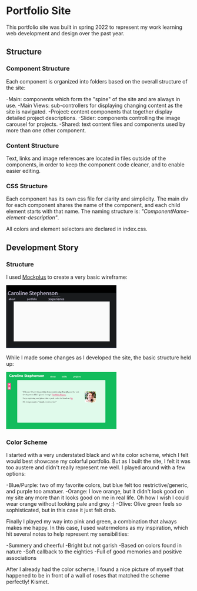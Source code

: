 # Portfolio Site

This portfolio site was built in spring 2022 to represent my work learning web development and design over the past year.

## Structure

### Component Structure

Each component is organized into folders based on the overall structure of the site:

-Main: components which form the "spine" of the site and are always in use.
-Main Views: sub-controllers for displaying changing content as the site is navigated.
-Project: content components that together display detailed project descriptions.
-Slider: components controlling the image carousel for projects.
-Shared: text content files and components used by more than one other component.

### Content Structure

Text, links and image references are located in files outside of the components, in order to keep the component code cleaner, and to enable easier editing.

### CSS Structure

Each component has its own css file for clarity and simplicity. The main div for each component shares the name of the component, and each child element starts with that name. The naming structure is: *"ComponentName-element-description"*.

All colors and element selectors are declared in index.css.

## Development Story

### Structure

I used [Mockplus](https://www.mockplus.com/) to create a very basic wireframe:

<img src="./src/assets/images/screenshots/portfolio_mock.svg" width="300" 
  alt="mock of portfolio site">

While I made some changes as I developed the site, the basic structure held up:

<img src="./src/assets/images/screenshots/portfolio_actual.svg" width="300" 
  alt="published portfolio site">


### Color Scheme

I started with a very understated black and white color scheme, which I felt would best showcase my colorful portfolio. But as I built the site, I felt it was too austere and didn't really represent me well. I played around with a few options:

-Blue/Purple: two of my favorite colors, but blue felt too restrictive/generic, and purple too amatuer.
-Orange: I love orange, but it didn't look good on my site any more than it looks good on me in real life. Oh how I wish I could wear orange without looking pale and grey :)
-Olive: Olive green feels so sophisticated, but in this case it just felt drab.

Finally I played my way into pink and green, a combination that always makes me happy. In this case, I used watermelons as my inspiration, which hit several notes to help represent my sensibilities:

-Summery and cheerful
-Bright but not garish
-Based on colors found in nature
-Soft callback to the eighties
-Full of good memories and positive associations

After I already had the color scheme, I found a nice picture of myself that happened to be in front of a wall of roses that matched the scheme perfectly! Kismet.